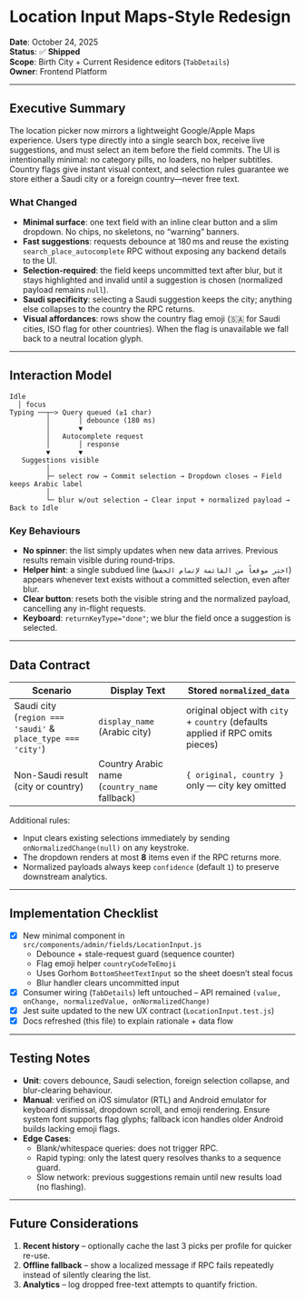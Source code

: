 # Location Input Maps-Style Redesign

**Date**: October 24, 2025  
**Status**: ✅ **Shipped**  
**Scope**: Birth City + Current Residence editors (`TabDetails`)  
**Owner**: Frontend Platform

---

## Executive Summary

The location picker now mirrors a lightweight Google/Apple Maps experience. Users type directly into a single search box, receive live suggestions, and must select an item before the field commits. The UI is intentionally minimal: no category pills, no loaders, no helper subtitles. Country flags give instant visual context, and selection rules guarantee we store either a Saudi city or a foreign country—never free text.

### What Changed
- **Minimal surface**: one text field with an inline clear button and a slim dropdown. No chips, no skeletons, no “warning” banners.
- **Fast suggestions**: requests debounce at 180 ms and reuse the existing `search_place_autocomplete` RPC without exposing any backend details to the UI.
- **Selection-required**: the field keeps uncommitted text after blur, but it stays highlighted and invalid until a suggestion is chosen (normalized payload remains `null`).
- **Saudi specificity**: selecting a Saudi suggestion keeps the city; anything else collapses to the country the RPC returns.
- **Visual affordances**: rows show the country flag emoji (🇸🇦 for Saudi cities, ISO flag for other countries). When the flag is unavailable we fall back to a neutral location glyph.

---

## Interaction Model

```
Idle
  │ focus
Typing ──┬─> Query queued (≥1 char)
         │       │ debounce (180 ms)
         │       ▼
         │   Autocomplete request
         │       │ response
         ▼       ▼
   Suggestions visible
         │
         ├─ select row → Commit selection → Dropdown closes → Field keeps Arabic label
         │
         └─ blur w/out selection → Clear input + normalized payload → Back to Idle
```

### Key Behaviours
- **No spinner**: the list simply updates when new data arrives. Previous results remain visible during round-trips.
- **Helper hint**: a single subdued line (`اختر موقعاً من القائمة لإتمام الحفظ`) appears whenever text exists without a committed selection, even after blur.
- **Clear button**: resets both the visible string and the normalized payload, cancelling any in-flight requests.
- **Keyboard**: `returnKeyType="done"`; we blur the field once a suggestion is selected.

---

## Data Contract

| Scenario | Display Text | Stored `normalized_data` |
|----------|--------------|---------------------------|
| Saudi city (`region === 'saudi'` & `place_type === 'city'`) | `display_name` (Arabic city) | original object with `city` + `country` (defaults applied if RPC omits pieces) |
| Non-Saudi result (city or country) | Country Arabic name (`country_name` fallback) | `{ original, country }` only — city key omitted |

Additional rules:
- Input clears existing selections immediately by sending `onNormalizedChange(null)` on any keystroke.
- The dropdown renders at most **8** items even if the RPC returns more.
- Normalized payloads always keep `confidence` (default `1`) to preserve downstream analytics.

---

## Implementation Checklist

- [x] New minimal component in `src/components/admin/fields/LocationInput.js`
  - Debounce + stale-request guard (sequence counter)
  - Flag emoji helper `countryCodeToEmoji`
  - Uses Gorhom `BottomSheetTextInput` so the sheet doesn’t steal focus
  - Blur handler clears uncommitted input
- [x] Consumer wiring (`TabDetails`) left untouched – API remained `(value, onChange, normalizedValue, onNormalizedChange)`
- [x] Jest suite updated to the new UX contract (`LocationInput.test.js`)
- [x] Docs refreshed (this file) to explain rationale + data flow

---

## Testing Notes

- **Unit**: covers debounce, Saudi selection, foreign selection collapse, and blur-clearing behaviour.
- **Manual**: verified on iOS simulator (RTL) and Android emulator for keyboard dismissal, dropdown scroll, and emoji rendering. Ensure system font supports flag glyphs; fallback icon handles older Android builds lacking emoji flags.
- **Edge Cases**:
  - Blank/whitespace queries: does not trigger RPC.
  - Rapid typing: only the latest query resolves thanks to a sequence guard.
  - Slow network: previous suggestions remain until new results load (no flashing).

---

## Future Considerations

1. **Recent history** – optionally cache the last 3 picks per profile for quicker re-use.
2. **Offline fallback** – show a localized message if RPC fails repeatedly instead of silently clearing the list.
3. **Analytics** – log dropped free-text attempts to quantify friction.
